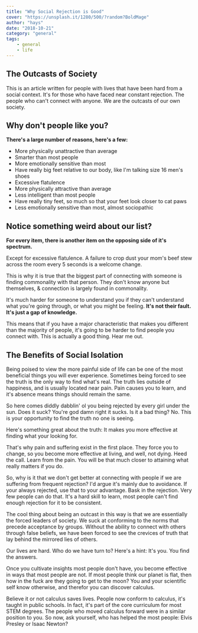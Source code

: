 ```yaml
---
title: "Why Social Rejection is Good"
cover: "https://unsplash.it/1280/500/?random?BoldMage"
author: "hays"
date: "2018-10-21"
category: "general"
tags:
    - general
    - life
---
```


The Outcasts of Society
-----
This is an article written for people with lives that have been hard from a social context. It's for those who have faced near constant rejection. The people who can't connect with anyone. We are the outcasts of our own society.



Why don't people like you? 
-----
**There's a large number of reasons, here's a few:**

* More physically unattractive than average
* Smarter than most people
* More emotionally sensitive than most
* Have really big feet relative to our body, like I'm talking size 16 men's shoes
* Excessive flatulence
* More physically attractive than average
* Less intelligent than most people
* Have really tiny feet, so much so that your feet look closer to cat paws
* Less emotionally sensitive than most, almost sociopathic

Notice something weird about our list? 
-----
**For every item, there is another item on the opposing side of it's spectrum.** 

Except for excessive flatulence. A failure to crop dust your mom's beef stew across the room every 5 seconds is a welcome change. 

This is why it is true that the biggest part of connecting with someone is finding commonality with that person. They don't know anyone but themselves, & connection is largely found in commonality.

It's much harder for someone to understand you if they can't understand what you're going through, or what you might be feeling. **It's not their fault. It's just a gap of knowledge.**



This means that if you have a major characteristic that makes you different than the majority of people, it's going to be harder to find people you connect with. This is actually a good thing. Hear me out.

The Benefits of Social Isolation
-----
Being poised to view the more painful side of life can be one of the most beneficial things you will ever experience. Sometimes being forced to see the truth is the only way to find what's real. The truth lies outside of happiness, and is usually located near pain. Pain causes you to learn, and it's absence means things should remain the same.



So here comes diddly dabblin' ol you being rejected by every girl under the sun. Does it suck? You're god damn right it sucks. Is it a bad thing? No. This is your opportunity to find the truth no one is seeing. 



Here's something great about the truth: It makes you more effective at finding what your looking for. 



That's why pain and suffering exist in the first place. They force you to change, so you become more effective at living, and well, not dying. Heed the call. Learn from the pain. You will be that much closer to attaining what really matters if you do.



So, why is it that we don't get better at connecting with people if we are suffering from frequent rejection? I'd argue it's mainly due to avoidance. If your always rejected, use that to your advantage. Bask in the rejection. Very few people can do that. It's a hard skill to learn, most people can't find enough rejection for it to be consistent.



The cool thing about being an outcast in this way is that we are essentially the forced leaders of society. We suck at conforming to the norms that precede acceptance by groups. Without the ability to connect with others through false beliefs, we have been forced to see the crevices of truth that lay behind the mirrored lies of others.



Our lives are hard. Who do we have turn to? Here's a hint: It's you. You find the answers.



Once you cultivate insights most people don't have, you become effective in ways that most people are not. If most people think our planet is flat, then how in the fuck are they going to get to the moon? You and your scientific self know otherwise, and therefor you can discover calculus.



Believe it or not calculus saves lives. People now conform to calculus, it's taught in public schools. In fact, it's part of the core curriculum for most STEM degrees. The people who moved calculus forward were in a similar position to you. So now, ask yourself, who has helped the most people: Elvis Presley or Isaac Newton?